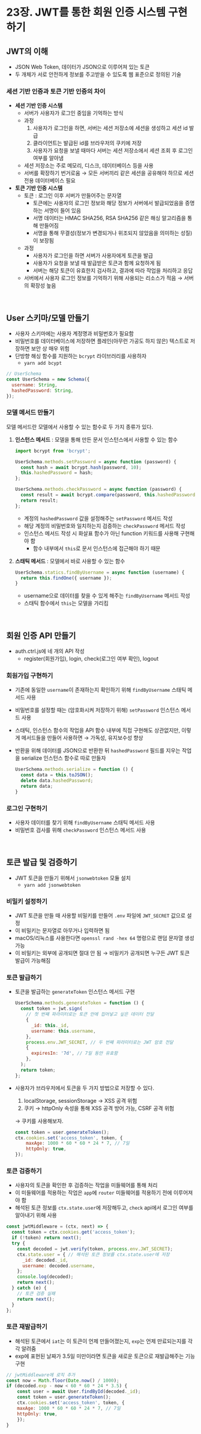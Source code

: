 # 23장. JWT를 통한 회원 인증 시스템 구현하기

## JWT의 이해

- JSON Web Token, 데이터가 JSON으로 이루어져 있는 토큰
- 두 개체가 서로 안전하게 정보를 주고받을 수 있도록 웹 표준으로 정의된 기술

### 세션 기반 인증과 토큰 기반 인증의 차이

- **세션 기반 인증 시스템**
    - 서버가 사용자가 로그인 중임을 기억하는 방식
    - 과정
        1. 사용자가 로그인을 하면, 서버는 세션 저장소에 세션을 생성하고 세션 id 발급
        2. 클라이언트는 발급된 id를 브라우저의 쿠키에 저장
        3. 사용자가 요청을 보낼 때마다 서버는 세션 저장소에서 세션 조회 후 로그인 여부를 알아냄
    - 세션 저장소는 주로 메모리, 디스크, 데이터베이스 등을 사용
    - 서버를 확장하기 번거로움 → 모든 서버끼리 같은 세션을 공유해야 하므로 세션 전용 데이터베이스 필요
- **토큰 기반 인증 시스템**
    - 토큰 : 로그인 이후 서버가 만들어주는 문자열
        - 토큰에는 사용자의 로그인 정보와 해당 정보가 서버에서 발급되었음을 증명하는 서명이 들어 있음
        - 서명 데이터는 HMAC SHA256, RSA SHA256 같은 해싱 알고리즘을 통해 만들어짐
        - 서명을 통해 무결성(정보가 변경되거나 위조되지 않았음을 의미하는 성질)이 보장됨
    - 과정
        - 사용자가 로그인을 하면 서버가 사용자에게 토큰을 발급
        - 사용자가 요청을 보낼 때 발급받은 토큰과 함께 요청하게 됨
        - 서버는 해당 토큰이 유효한지 검사하고, 결과에 따라 작업을 처리하고 응답
    - 서버에서 사용자 로그인 정보를 기억하기 위해 사용되는 리소스가 적음 → 서버의 확장성 높음

<br>

## User 스키마/모델 만들기

- 사용자 스키마에는 사용자 계정명과 비밀번호가 필요함
- 비밀번호를 데이터베이스에 저장하면 플레인(아무런 가공도 하지 않은) 텍스트로 저장하면 보안 상 매우 위험
- 단방향 해싱 함수를 지원하는 `bcrypt` 라이브러리를 사용하자
    - `yarn add bcypt`

```jsx
// UserSchema
const UserSchema = new Schema({
  username: String,
  hashedPassword: String,
});
```

### 모델 메서드 만들기

모델 메서드란 모델에서 사용할 수 있는 함수로 두 가지 종류가 있다.

1. **인스턴스 메서드** : 모델을 통해 만든 문서 인스턴스에서 사용할 수 있는 함수
    
    ```jsx
    import bcrypt from 'bcrypt';
    
    UserSchema.methods.setPassword = async function (password) {
      const hash = await bcrypt.hash(password, 10);
      this.hashedPassword = hash;
    };
    
    UserSchema.methods.checkPassword = async function (password) {
      const result = await bcrypt.compare(password, this.hashedPassword);
      return result;
    };
    ```
    
    - 계정의 `hashedPassword` 값을 설정해주는 `setPassword` 메서드 작성
    - 해당 계정의 비밀번호와 일치하는지 검증하는 `checkPassword` 메서드 작성
    - 인스턴스 메서드 작성 시 화살표 함수가 아닌 function 키워드를 사용해 구현해야 함
        - 함수 내부에서 `this`로 문서 인스턴스에 접근해야 하기 때문
2. **스태틱 메서드** : 모델에서 바로 사용할 수 있는 함수
    
    ```jsx
    UserSchema.statics.findByUsername = async function (username) {
      return this.findOne({ username });
    }
    ```
    
    - username으로 데이터를 찾을 수 있게 해주는 `findByUsername` 메서드 작성
    - 스태틱 함수에서 `this`는 모델을 가리킴

<br>

## 회원 인증 API 만들기

- auth.ctrl.js에 네 개의 API 작성
    - register(회원가입), login, check(로그인 여부 확인), logout

### 회원가입 구현하기

- 기존에 동일한 `username`이 존재하는지 확인하기 위해 `findByUsername` 스태틱 메서드 사용
- 비밀번호를 설정할 때는 (암호화시켜 저장하기 위해) `setPassword` 인스턴스 메서드 사용
- 스태틱, 인스턴스 함수의 작업을 API 함수 내부에 직접 구현해도 상관없지만, 이렇게 메서드들을 만들어 사용하면 → 가독성, 유지보수성 향상
- 반환을 위해 데이터를 JSON으로 반환한 뒤 `hashedPassword` 필드를 지우는 작업을 serialize 인스턴스 함수로 따로 만들자
    
    ```jsx
    UserSchema.methods.serialize = function () {
      const data = this.toJSON();
      delete data.hashedPassword;
      return data;
    }
    ```

### 로그인 구현하기

- 사용자 데이터를 찾기 위해 `findByUsername` 스태틱 메서드 사용
- 비밀번호 검사를 위해 `checkPassword` 인스턴스 메서드 사용

<br>

## 토큰 발급 및 검증하기

- JWT 토큰을 만들기 위해서 `jsonwebtoken` 모듈 설치
    - `yarn add jsonwebtoken`

### 비밀키 설정하기

- JWT 토큰을 만들 때 사용할 비밀키를 만들어 `.env` 파일에 `JWT_SECRET` 값으로 설정
- 이 비밀키는 문자열로 아무거나 입력하면 됨
- macOS/리눅스를 사용한다면 `openssl rand -hex 64` 명령으로 랜덤 문자열 생성 가능
- 이 비밀키는 외부에 공개되면 절대 안 됨 → 비밀키가 공개되면 누구든 JWT 토큰 발급이 가능해짐

### 토큰 발급하기

- 토큰을 발급하는 `generateToken` 인스턴스 메서드 구현
    
    ```jsx
    UserSchema.methods.generateToken = function () {
      const token = jwt.sign(
        // 첫 번째 파라미터로는 토큰 안에 집어넣고 싶은 데이터 전달
        {
          _id: this._id,
          username: this.username,
        },
        process.env.JWT_SECRET, // 두 번째 파라미터로는 JWT 암호 전달
        {
          expiresIn: '7d', // 7일 동안 유효함
        },
      );
      return token;
    };
    ```
    
- 사용자가 브라우저에서 토큰을 두 가지 방법으로 저장할 수 있다.
    1. localStorage, sessionStorage → XSS 공격 위험
    2. 쿠키 → httpOnly 속성을 통해 XSS 공격 방어 가능, CSRF 공격 위험
    
    → 쿠키를 사용해보자.
    
    ```jsx
    const token = user.generateToken();
    ctx.cookies.set('access_token', token, {
        maxAge: 1000 * 60 * 60 * 24 * 7, // 7일
        httpOnly: true,
    });
    ```
    

### 토큰 검증하기

- 사용자의 토큰을 확인한 후 검증하는 작업을 미들웨어를 통해 처리
- 이 미들웨어를 적용하는 작업은 `app`에 `router` 미들웨어를 적용하기 전에 이루어져야 함
- 해석된 토큰 정보를 `ctx.state.user`에 저장해두고, `check` api에서 로그인 여부를 알아내기 위해 사용

```jsx
const jwtMiddleware = (ctx, next) => {
  const token = ctx.cookies.get('access_token');
  if (!token) return next();
  try {
    const decoded = jwt.verify(token, process.env.JWT_SECRET);
    ctx.state.user = { // 해석된 토큰 정보를 ctx.state.user에 저장
      _id: decoded._id,
      username: decoded.username,
    };
    console.log(decoded);
    return next();
  } catch (e) {
    // 토큰 검증 실패
    return next();
  }
};
```

### 토큰 재발급하기

- 해석된 토큰에서 `iat`는 이 토큰이 언제 만들어졌는지, `exp`는 언제 만료되는지를 각각 알려줌
- exp에 표현된 날짜가 3.5일 미만이라면 토큰을 새로운 토큰으로 재발급해주는 기능 구현

```jsx
// jwtMiddleware에 로직 추가
const now = Math.floor(Date.now() / 1000);
if (decoded.exp - now < 60 * 60 * 24 * 3.5) {
    const user = await User.findById(decoded._id);
    const token = user.generateToken();
    ctx.cookies.set('access_token', token, {
    maxAge: 1000 * 60 * 60 * 24 * 7, // 7일
    httpOnly: true,
    });
}
```
